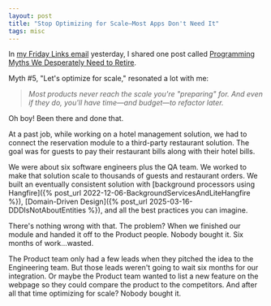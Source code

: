 ```yaml
---
layout: post
title: "Stop Optimizing for Scale—Most Apps Don't Need It"
tags: misc
---
```


In [my Friday Links email](https://fridaylinks.beehiiv.com/subscribe) yesterday, I shared one post called [Programming Myths We Desperately Need to Retire](https://amritpandey.io/programming-myths-we-desperately-need-to-retire/).

Myth #5, "Let's optimize for scale," resonated a lot with me:

> _Most products never reach the scale you're "preparing" for. And even if they do, you'll have time—and budget—to refactor later._

Oh boy! Been there and done that.

At a past job, while working on a hotel management solution, we had to connect the reservation module to a third-party restaurant solution. The goal was for guests to pay their restaurant bills along with their hotel bills.

We were about six software engineers plus the QA team. We worked to make that solution scale to thousands of guests and restaurant orders. We built an eventually consistent solution with [background processors using Hangfire]({% post_url 2022-12-06-BackgroundServicesAndLiteHangfire %}), [Domain-Driven Design]({% post_url 2025-03-16-DDDIsNotAboutEntities %}), and all the best practices you can imagine. 

There's nothing wrong with that. The problem? When we finished our module and handed it off to the Product people. Nobody bought it. Six months of work...wasted.

The Product team only had a few leads when they pitched the idea to the Engineering team. But those leads weren't going to wait six months for our integration. Or maybe the Product team wanted to list a new feature on the webpage so they could compare the product to the competitors. And after all that time optimizing for scale? Nobody bought it.
